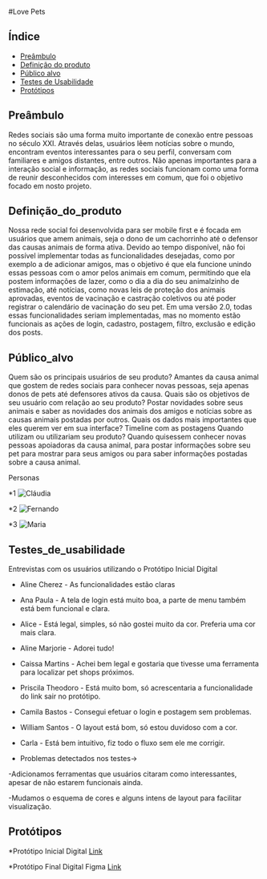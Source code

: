 #Love Pets

## Índice

* [Preâmbulo](#preâmbulo)
* [Definição do produto](#definição_do_produto)
* [Público alvo](#público_alvo)
* [Testes de Usabilidade](#testes_de_usabilidade)
* [Protótipos](#protótipos)

## Preâmbulo

Redes sociais são uma forma muito importante de conexão entre pessoas no século XXI. Através delas, usuários lêem notícias sobre o mundo, encontram eventos interessantes para o seu perfil, conversam com familiares e amigos distantes, entre outros.
Não apenas importantes para a interação social e informação, as redes sociais funcionam como uma forma de reunir desconhecidos com interesses em comum, que foi o objetivo focado em nosto projeto.

## Definição_do_produto

Nossa rede social foi desenvolvida para ser mobile first e é focada em usuários que amem animais, seja o dono de um cachorrinho até o defensor das causas animais de forma ativa. 
Devido ao tempo disponível, não foi possível implementar todas as funcionalidades desejadas, como por exemplo a de adicionar amigos, mas o objetivo é que ela funcione unindo essas pessoas com o amor pelos animais em comum, permitindo que ela postem informações de lazer, como o dia a dia do seu animalzinho de estimação, até notícias, como novas leis de proteção dos animais aprovadas, eventos de vacinação e castração coletivos ou até poder registrar o calendário de vacinação do seu pet.
Em uma versão 2.0, todas essas funcionalidades seriam implementadas, mas no momento estão funcionais as ações de login, cadastro, postagem, filtro, exclusão e edição dos posts.

## Público_alvo

Quem são os principais usuários de seu produto?
	Amantes da causa animal que gostem de redes sociais para conhecer novas pessoas, seja apenas donos de pets até defensores ativos da causa.
Quais são os objetivos de seu usuário com relação ao seu produto?
	Postar novidades sobre seus animais e saber as novidades dos animais dos amigos e notícias sobre as causas animais postadas por outros.
Quais os dados mais importantes que eles querem ver em sua interface?
	Timeline com as postagens
Quando utilizam ou utilizariam seu produto?
    Quando quisessem conhecer novas pessoas apoiadoras da causa animal, para postar informações sobre seu pet para mostrar para seus amigos ou para saber informações postadas sobre a causa animal.

Personas

*1
![Cláudia](img/Claudia.png)

*2
![Fernando](img/Fernando.png)

*3
![Maria](img/maria.png)
		

## Testes_de_usabilidade

Entrevistas com os usuários utilizando o Protótipo Inicial Digital

* Aline Cherez - As funcionalidades estão claras
* Ana Paula - A tela de login está muito boa, a parte de menu também está bem funcional e clara.
* Alice - Está legal, simples, só não gostei muito da cor. Preferia uma cor mais clara.
* Aline Marjorie - Adorei tudo!
* Caissa Martins - Achei bem legal e gostaria que tivesse uma ferramenta para localizar pet shops próximos.
* Priscila Theodoro - Está muito bom, só acrescentaria a funcionalidade do link sair no protótipo.
* Camila Bastos - Consegui efetuar o login e postagem sem problemas.
* William Santos - O layout está bom, só estou duvidoso com a cor.
* Carla - Está bem intuitivo, fiz todo o fluxo sem ele me corrigir.

* Problemas detectados nos testes->

-Adicionamos ferramentas que usuários citaram como interessantes, apesar de não estarem funcionais ainda.

-Mudamos o esquema de cores e alguns intens de layout para facilitar visualização.

## Protótipos

*Protótipo Inicial Digital
[Link](https://marvelapp.com/6g1f5f1)

*Protótipo Final Digital Figma
[Link](https://www.figma.com/proto/Xcb5UMGFZmNWveJYF1mdXu3L/Love-Pets?node-id=5%3A36&scaling=scale-down)


